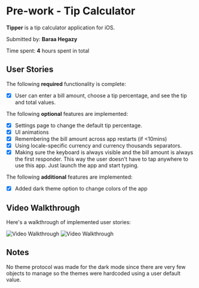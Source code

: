# Pre-work - Tip Calculator

**Tipper** is a tip calculator application for iOS.

Submitted by: **Baraa Hegazy**

Time spent: **4** hours spent in total

## User Stories

The following **required** functionality is complete:

* [x] User can enter a bill amount, choose a tip percentage, and see the tip and total values.

The following **optional** features are implemented:
* [x] Settings page to change the default tip percentage.
* [x] UI animations
* [x] Remembering the bill amount across app restarts (if <10mins)
* [x] Using locale-specific currency and currency thousands separators.
* [x] Making sure the keyboard is always visible and the bill amount is always the first responder. This way the user doesn't have to tap anywhere to use this app. Just launch the app and start typing.

The following **additional** features are implemented:

- [x] Added dark theme option to change colors of the app

## Video Walkthrough 

Here's a walkthrough of implemented user stories:

<img src='http://g.recordit.co/h3qIknjkJQ.gif' title='Video Walkthrough' width='' alt='Video Walkthrough' />

<img src='http://g.recordit.co/VUrD3glEWf.gif' title='Video Walkthrough' width='' alt='Video Walkthrough' />


## Notes

No theme protocol was made for the dark mode since there are very few objects to manage so the themes were hardcoded using a
user default value.
